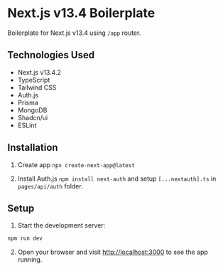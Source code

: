 # Next.js v13.4 Boilerplate

Boilerplate for Next.js v13.4 using `/app` router.

## Technologies Used

- Next.js v13.4.2
- TypeScript
- Tailwind CSS
- Auth.js
- Prisma
- MongoDB
- Shadcn/ui
- ESLint

## Installation

1. Create app `npx create-next-app@latest`

2. Install Auth.js `npm install next-auth` and setup `[...nextauth].ts` in `pages/api/auth` folder.

## Setup

1. Start the development server:

```bash
npm run dev
```

2. Open your browser and visit [http://localhost:3000](http://localhost:3000) to see the app running.
